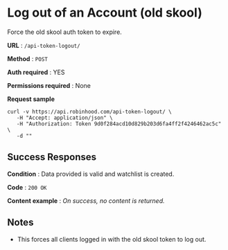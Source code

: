 # Log out of an Account (old skool)

Force the old skool auth token to expire.

**URL** : `/api-token-logout/`

**Method** : `POST`

**Auth required** : YES

**Permissions required** : None

**Request sample**

```
curl -v https://api.robinhood.com/api-token-logout/ \
   -H "Accept: application/json" \
   -H "Authorization: Token 9d0f284acd10d829b203d6fa4ff2f4246462ac5c" \
   -d ""
```

## Success Responses

**Condition** : Data provided is valid and watchlist is created.

**Code** : `200 OK`

**Content example** : *On success, no content is returned.*

## Notes

* This forces all clients logged in with the old skool token to log out.